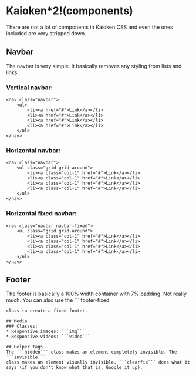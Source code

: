 # Kaioken*2!(components)

There are not a lot of components in Kaioken CSS and even the ones included
are very stripped down.

## Navbar

The navbar is very simple. It basically removes any styling from lists and links.

### Vertical navbar:
```
<nav class="navbar">
    <ul>
        <li><a href="#">Link</a></li>
        <li><a href="#">Link</a></li>
        <li><a href="#">Link</a></li>
        <li><a href="#">Link</a></li>
    </ul>
</nav>
```
### Horizontal navbar:
```
<nav class="navbar">
    <ul class="grid grid-around">
        <li><a class="col-1" href="#">Link</a></li>
        <li><a class="col-1" href="#">Link</a></li>
        <li><a class="col-1" href="#">Link</a></li>
        <li><a class="col-1" href="#">Link</a></li>
    </ul>
</nav>
```

### Horizontal fixed navbar:
```
<nav class="navbar navbar-fixed">
    <ul class="grid grid-around">
        <li><a class="col-1" href="#">Link</a></li>
        <li><a class="col-1" href="#">Link</a></li>
        <li><a class="col-1" href="#">Link</a></li>
        <li><a class="col-1" href="#">Link</a></li>
    </ul>
</nav>
```

## Footer

The footer is basically a 100% width container with 7% padding. Not really much.
You can also use the ```
footer-fixed
```
class to create a fixed footer.

## Media
### Classes:
* Responsive images: ```img```
* Responsive videos: ```video```

## Helper tags
The ```hidden``` class makes an element completely invisible. The ```invisible```
class makes an element visually invisible. ```clearfix``` does what it says (if you don't know what that is, Google it up).
